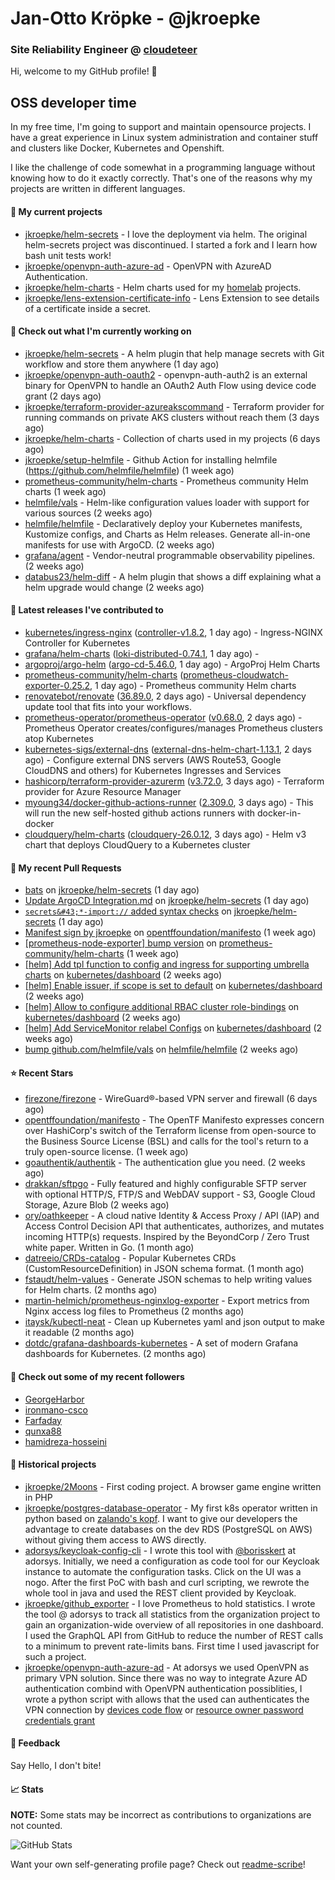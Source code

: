 # Jan-Otto Kröpke - @jkroepke
### Site Reliability Engineer @ [cloudeteer](https://cloudeteer.de/)

Hi, welcome to my GitHub profile! 👋

## OSS developer time
In my free time, I'm going to support and maintain opensource projects. I have a great experience in Linux system administration and container stuff and clusters like Docker, Kubernetes and Openshift.

I like the challenge of code somewhat in a programming language without knowing how to do it exactly correctly. That's one of the reasons why my projects are written in different languages.

#### 🌱 My current projects
- [jkroepke/helm-secrets](https://github.com/jkroepke/helm-secrets) - I love the deployment via helm. The original helm-secrets project was discontinued. I started a fork and I learn how bash unit tests work!
- [jkroepke/openvpn-auth-azure-ad](https://github.com/jkroepke/openvpn-auth-azure-ad) - OpenVPN with AzureAD Authentication.
- [jkroepke/helm-charts](https://github.com/jkroepke/helm-charts) - Helm charts used for my [homelab](https://github.com/jkroepke/homelab) projects.
- [jkroepke/lens-extension-certificate-info](https://github.com/jkroepke/lens-extension-certificate-info) - Lens Extension to see details of a certificate inside a secret.

#### 👷 Check out what I'm currently working on

- [jkroepke/helm-secrets](https://github.com/jkroepke/helm-secrets) - A helm plugin that help manage secrets with Git workflow and store them anywhere (1 day ago)
- [jkroepke/openvpn-auth-oauth2](https://github.com/jkroepke/openvpn-auth-oauth2) - openvpn-auth-auth2 is an external binary for OpenVPN to handle an OAuth2 Auth Flow using device code grant (2 days ago)
- [jkroepke/terraform-provider-azureakscommand](https://github.com/jkroepke/terraform-provider-azureakscommand) - Terraform provider for running commands on private AKS clusters without reach them (3 days ago)
- [jkroepke/helm-charts](https://github.com/jkroepke/helm-charts) - Collection of charts used in my projects (6 days ago)
- [jkroepke/setup-helmfile](https://github.com/jkroepke/setup-helmfile) - Github Action for installing helmfile (https://github.com/helmfile/helmfile) (1 week ago)
- [prometheus-community/helm-charts](https://github.com/prometheus-community/helm-charts) - Prometheus community Helm charts (1 week ago)
- [helmfile/vals](https://github.com/helmfile/vals) - Helm-like configuration values loader with support for various sources (2 weeks ago)
- [helmfile/helmfile](https://github.com/helmfile/helmfile) - Declaratively deploy your Kubernetes manifests, Kustomize configs, and Charts as Helm releases. Generate all-in-one manifests for use with ArgoCD. (2 weeks ago)
- [grafana/agent](https://github.com/grafana/agent) - Vendor-neutral programmable observability pipelines. (2 weeks ago)
- [databus23/helm-diff](https://github.com/databus23/helm-diff) - A helm plugin that shows a diff explaining what a helm upgrade would change (2 weeks ago)

#### 🔭 Latest releases I've contributed to

- [kubernetes/ingress-nginx](https://github.com/kubernetes/ingress-nginx) ([controller-v1.8.2](https://github.com/kubernetes/ingress-nginx/releases/tag/controller-v1.8.2), 1 day ago) - Ingress-NGINX Controller for Kubernetes
- [grafana/helm-charts](https://github.com/grafana/helm-charts) ([loki-distributed-0.74.1](https://github.com/grafana/helm-charts/releases/tag/loki-distributed-0.74.1), 1 day ago) - 
- [argoproj/argo-helm](https://github.com/argoproj/argo-helm) ([argo-cd-5.46.0](https://github.com/argoproj/argo-helm/releases/tag/argo-cd-5.46.0), 1 day ago) - ArgoProj Helm Charts
- [prometheus-community/helm-charts](https://github.com/prometheus-community/helm-charts) ([prometheus-cloudwatch-exporter-0.25.2](https://github.com/prometheus-community/helm-charts/releases/tag/prometheus-cloudwatch-exporter-0.25.2), 1 day ago) - Prometheus community Helm charts
- [renovatebot/renovate](https://github.com/renovatebot/renovate) ([36.89.0](https://github.com/renovatebot/renovate/releases/tag/36.89.0), 2 days ago) - Universal dependency update tool that fits into your workflows.
- [prometheus-operator/prometheus-operator](https://github.com/prometheus-operator/prometheus-operator) ([v0.68.0](https://github.com/prometheus-operator/prometheus-operator/releases/tag/v0.68.0), 2 days ago) - Prometheus Operator creates/configures/manages Prometheus clusters atop Kubernetes
- [kubernetes-sigs/external-dns](https://github.com/kubernetes-sigs/external-dns) ([external-dns-helm-chart-1.13.1](https://github.com/kubernetes-sigs/external-dns/releases/tag/external-dns-helm-chart-1.13.1), 2 days ago) - Configure external DNS servers (AWS Route53, Google CloudDNS and others) for Kubernetes Ingresses and Services
- [hashicorp/terraform-provider-azurerm](https://github.com/hashicorp/terraform-provider-azurerm) ([v3.72.0](https://github.com/hashicorp/terraform-provider-azurerm/releases/tag/v3.72.0), 3 days ago) - Terraform provider for Azure Resource Manager
- [myoung34/docker-github-actions-runner](https://github.com/myoung34/docker-github-actions-runner) ([2.309.0](https://github.com/myoung34/docker-github-actions-runner/releases/tag/2.309.0), 3 days ago) - This will run the new self-hosted github actions runners with docker-in-docker
- [cloudquery/helm-charts](https://github.com/cloudquery/helm-charts) ([cloudquery-26.0.12](https://github.com/cloudquery/helm-charts/releases/tag/cloudquery-26.0.12), 3 days ago) - Helm v3 chart that deploys CloudQuery to a Kubernetes cluster

#### 🔨 My recent Pull Requests

- [bats](https://github.com/jkroepke/helm-secrets/pull/402) on [jkroepke/helm-secrets](https://github.com/jkroepke/helm-secrets) (1 day ago)
- [Update ArgoCD Integration.md](https://github.com/jkroepke/helm-secrets/pull/401) on [jkroepke/helm-secrets](https://github.com/jkroepke/helm-secrets) (1 day ago)
- [`secrets&#43;*-import://` added syntax checks](https://github.com/jkroepke/helm-secrets/pull/400) on [jkroepke/helm-secrets](https://github.com/jkroepke/helm-secrets) (1 day ago)
- [Manifest sign by jkroepke](https://github.com/opentffoundation/manifesto/pull/818) on [opentffoundation/manifesto](https://github.com/opentffoundation/manifesto) (1 week ago)
- [[prometheus-node-exporter] bump version](https://github.com/prometheus-community/helm-charts/pull/3731) on [prometheus-community/helm-charts](https://github.com/prometheus-community/helm-charts) (1 week ago)
- [[helm] Add tpl function to config and ingress for supporting umbrella charts](https://github.com/kubernetes/dashboard/pull/8225) on [kubernetes/dashboard](https://github.com/kubernetes/dashboard) (2 weeks ago)
- [[helm] Enable issuer, if scope is set to default](https://github.com/kubernetes/dashboard/pull/8223) on [kubernetes/dashboard](https://github.com/kubernetes/dashboard) (2 weeks ago)
- [[helm] Allow to configure additional RBAC cluster role-bindings](https://github.com/kubernetes/dashboard/pull/8222) on [kubernetes/dashboard](https://github.com/kubernetes/dashboard) (2 weeks ago)
- [[helm] Add ServiceMonitor relabel Configs](https://github.com/kubernetes/dashboard/pull/8221) on [kubernetes/dashboard](https://github.com/kubernetes/dashboard) (2 weeks ago)
- [bump github.com/helmfile/vals](https://github.com/helmfile/helmfile/pull/982) on [helmfile/helmfile](https://github.com/helmfile/helmfile) (2 weeks ago)

#### ⭐ Recent Stars

- [firezone/firezone](https://github.com/firezone/firezone) - WireGuard®-based VPN server and firewall (6 days ago)
- [opentffoundation/manifesto](https://github.com/opentffoundation/manifesto) - The OpenTF Manifesto expresses concern over HashiCorp&#39;s switch of the Terraform license from open-source to the Business Source License (BSL) and calls for the tool&#39;s return to a truly open-source license. (1 week ago)
- [goauthentik/authentik](https://github.com/goauthentik/authentik) - The authentication glue you need. (2 weeks ago)
- [drakkan/sftpgo](https://github.com/drakkan/sftpgo) - Fully featured and highly configurable SFTP server with optional HTTP/S, FTP/S and WebDAV support - S3, Google Cloud Storage, Azure Blob (2 weeks ago)
- [ory/oathkeeper](https://github.com/ory/oathkeeper) - A cloud native Identity &amp; Access Proxy / API (IAP) and Access Control Decision API that authenticates, authorizes, and mutates incoming HTTP(s) requests. Inspired by the BeyondCorp / Zero Trust white paper. Written in Go. (1 month ago)
- [datreeio/CRDs-catalog](https://github.com/datreeio/CRDs-catalog) - Popular Kubernetes CRDs (CustomResourceDefinition) in JSON schema format. (1 month ago)
- [fstaudt/helm-values](https://github.com/fstaudt/helm-values) - Generate JSON schemas to help writing values for Helm charts. (2 months ago)
- [martin-helmich/prometheus-nginxlog-exporter](https://github.com/martin-helmich/prometheus-nginxlog-exporter) - Export metrics from Nginx access log files to Prometheus (2 months ago)
- [itaysk/kubectl-neat](https://github.com/itaysk/kubectl-neat) - Clean up Kubernetes yaml and json output to make it readable (2 months ago)
- [dotdc/grafana-dashboards-kubernetes](https://github.com/dotdc/grafana-dashboards-kubernetes) - A set of modern Grafana dashboards for Kubernetes. (2 months ago)

#### 👯 Check out some of my recent followers

- [GeorgeHarbor](https://github.com/GeorgeHarbor)
- [ironmano-csco](https://github.com/ironmano-csco)
- [Farfaday](https://github.com/Farfaday)
- [qunxa88](https://github.com/qunxa88)
- [hamidreza-hosseini](https://github.com/hamidreza-hosseini)

#### 📜 Historical projects
- [jkroepke/2Moons](https://github.com/jkroepke/2Moons) - First coding project. A browser game engine written in PHP
- [jkroepke/postgres-database-operator](https://github.com/jkroepke/postgres-database-operator) - My first k8s operator written in python based on [zalando's kopf](https://github.com/zalando-incubator/kopf). I want to give our developers the advantage to create databases on the dev RDS (PostgreSQL on AWS) without giving them access to AWS directly.
- [adorsys/keycloak-config-cli](https://github.com/adorsys/keycloak-config-cli) - I wrote this tool with [@borisskert](https://github.com/borisskert) at adorsys. Initially, we need a configuration as code tool for our Keycloak instance to automate the configuration tasks. Click on the UI was a nogo. After the first PoC with bash and curl scripting, we rewrote the whole tool in java and used the REST client provided by Keycloak.
- [jkroepke/github_exporter](https://github.com/jkroepke/github_exporter) - I love Prometheus to hold statistics. I wrote the tool @ adorsys to track all statistics from the organization project to gain an organization-wide overview of all repositories in one dashboard. I used the GraphQL API from GitHub to reduce the number of REST calls to a minimum to prevent rate-limits bans. First time I used javascript for such a project.
- [jkroepke/openvpn-auth-azure-ad](https://github.com/jkroepke/openvpn-auth-azure-ad) - At adorsys we used OpenVPN as primary VPN solution. Since there was no way to integrate Azure AD authentication combind with OpenVPN authentication possiblities, I wrote a python script with allows that the used can authenticates the VPN connection by [devices code flow](https://docs.microsoft.com/en-us/azure/active-directory/develop/v2-oauth2-device-code) or [resource owner password credentials grant](https://docs.microsoft.com/en-us/azure/active-directory/develop/v2-oauth-ropc)

#### 💬 Feedback

Say Hello, I don't bite!

#### 📈 Stats

**NOTE:** Some stats may be incorrect as contributions to organizations
are not counted.

![GitHub Stats](https://github-readme-stats.vercel.app/api?username=jkroepke&count_private=false&theme=tokyonight&show_icons=true)

Want your own self-generating profile page? Check out [readme-scribe](https://github.com/muesli/readme-scribe)!
